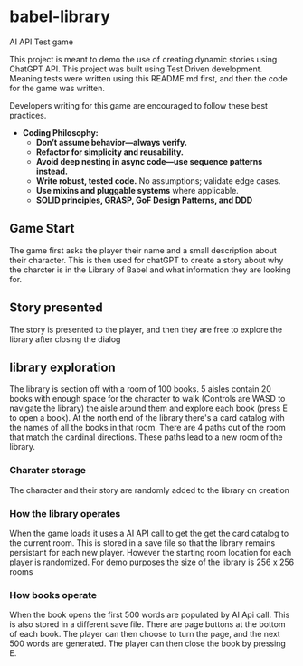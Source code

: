 # babel-library
AI API Test game

This project is meant to demo the use of creating dynamic stories using ChatGPT API. This project was built using Test Driven development. Meaning tests were written using this README.md first, and then the code for the game was written.

Developers writing for this game are encouraged to follow these best practices.


- **Coding Philosophy:**
    - **Don’t assume behavior—always verify.**
    - **Refactor for simplicity and reusability.**
    - **Avoid deep nesting in async code—use sequence patterns instead.**
    - **Write robust, tested code.** No assumptions; validate edge cases.
    - **Use mixins and pluggable systems** where applicable.
    - **SOLID principles, GRASP, GoF Design Patterns, and DDD**


## Game Start

The game first asks the player their name and a small description about their character. This is then used for chatGPT to create a story about why the charcter is in the Library of Babel and what information they are looking for.

## Story presented

The story is presented to the player, and then they are free to explore the library after closing the dialog

## library exploration

The library is section off with a room of 100 books. 5 aisles contain 20 books with enough space for the character to walk (Controls are WASD to navigate the library) the aisle around them and explore each book (press E to open a book). At the north end of the library there's a card catalog with the names of all the books in that room. There are 4 paths out of the room that match the cardinal directions. These paths lead to a new room of the library.

### Charater storage

The character and their story are randomly added to the library on creation

### How the library operates

When the game loads it uses a AI API call to get the get the card catalog to the current room. This is stored in a save file so that the library remains persistant for each new player. However the starting room location for each player is randomized. For demo purposes the size of the library is 256 x 256 rooms

### How books operate

When the book opens the first 500 words are populated by AI Api call. This is also stored in a different save file. There are page buttons at the bottom of each book. The player can then choose to turn the page, and the next 500 words are generated. The player can then close the book by pressing E.
